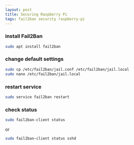 ```yaml
---
layout: post
title: Securing Raspberry Pi
tags: fail2ban security raspberry-pi
---
```


### install Fail2Ban
````bash
sudo apt install fail2ban
````

### change default settings
````bash
sudo cp /etc/fail2ban/jail.conf /etc/fail2ban/jail.local
sudo nano /etc/fail2ban/jail.local
````

### restart service
````bash
sudo service fail2ban restart
````

### check status
````bash
sudo fail2ban-client status
````
or
````bash
sudo fail2ban-client status sshd
````
